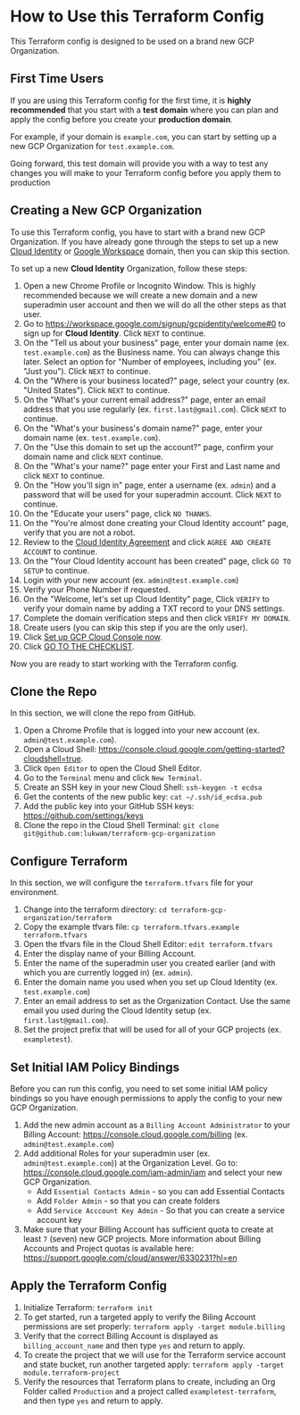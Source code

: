 # How to Use this Terraform Config

This Terraform config is designed to be used on a brand new GCP Organization.

## First Time Users

If you are using this Terraform config for the first time, it is **highly recommended** that you start with a **test domain** where you can plan and apply the config before you create your **production domain**.

For example, if your domain is `example.com`, you can start by setting up a new GCP Organization for `test.example.com`.

Going forward, this test domain will provide you with a way to test any changes you will make to your Terraform config before you apply them to production

## Creating a New GCP Organization

To use this Terraform config, you have to start with a brand new GCP Organization. If you have already gone through the steps to set up a new [Cloud Identity](https://cloud.google.com/identity/docs/setup) or [Google Workspace](https://workspace.google.com/) domain, then you can skip this section.

To set up a new **Cloud Identity** Organization, follow these steps:

1. Open a new Chrome Profile or Incognito Window. This is highly recommended because we will create a new domain and a new superadmin user account and then we will do all the other steps as that user.
1. Go to https://workspace.google.com/signup/gcpidentity/welcome#0 to sign up for **Cloud Identity**. Click `NEXT` to continue.
1. On the "Tell us about your business" page, enter your domain name (ex. `test.example.com`) as the Business name. You can always change this later. Select an option for "Number of employees, including you" (ex. "Just you"). Click `NEXT` to continue.
1. On the "Where is your business located?" page, select your country (ex. "United States"). Click `NEXT` to continue.
1. On the "What's your current email address?" page, enter an email address that you use regularly (ex. `first.last@gmail.com`). Click `NEXT` to continue.
1. On the "What's your business's domain name?" page, enter your domain name (ex. `test.example.com`).
1. On the "Use this domain to set up the account?" page, confirm your domain name and click `NEXT` continue.
1. On the "What's your name?" page enter your First and Last name and click `NEXT` to continue.
1. On the "How you'll sign in" page, enter a username (ex. `admin`) and a password that will be used for your superadmin account. Click `NEXT` to continue.
1. On the "Educate your users" page, click `NO THANKS`.
1. On the "You're almost done creating your Cloud Identity account" page, verify that you are not a robot.
1. Review to the [Cloud Identity Agreement](https://admin.google.com/terms/cloud_identity/1/2/en/na_terms.html) and click `AGREE AND CREATE ACCOUNT` to continue.
1. On the "Your Cloud Identity account has been created" page, click `GO TO SETUP` to continue.
1. Login with your new account (ex. `admin@test.example.com`)
1. Verify your Phone Number if requested.
1. On the "Welcome, let's set up Cloud Identity" page, Click `VERIFY` to verify your domain name by adding a TXT record to your DNS settings.
1. Complete the domain verification steps and then click `VERIFY MY DOMAIN`.
1. Create users (you can skip this step if you are the only user).
1. Click [Set up GCP Cloud Console now](https://console.cloud.google.com/iam-admin/cloudidentity?authuser=0).
1. Click [GO TO THE CHECKLIST](https://console.cloud.google.com/cloud-setup/overview?authuser=0).

Now you are ready to start working with the Terraform config.

## Clone the Repo

In this section, we will clone the repo from GitHub.

1. Open a Chrome Profile that is logged into your new account (ex. `admin@test.example.com`).
1. Open a Cloud Shell: https://console.cloud.google.com/getting-started?cloudshell=true.
1. Click `Open Editor` to open the Cloud Shell Editor.
1. Go to the `Terminal` menu and click `New Terminal`.
1. Create an SSH key in your new Cloud Shell: `ssh-keygen -t ecdsa`
1. Get the contents of the new public key: `cat ~/.ssh/id_ecdsa.pub`
1. Add the public key into your GitHub SSH keys: https://github.com/settings/keys
1. Clone the repo in the Cloud Shell Terminal: `git clone git@github.com:lukwam/terraform-gcp-organization`

## Configure Terraform

In this section, we will configure the `terraform.tfvars` file for your environment.

1. Change into the terraform directory: `cd terraform-gcp-organization/terraform`
1. Copy the example tfvars file: `cp terraform.tfvars.example terraform.tfvars`
1. Open the tfvars file in the Cloud Shell Editor: `edit terraform.tfvars`
1. Enter the display name of your Billing Account.
1. Enter the name of the superadmin user you created earlier (and with which you are currently logged in) (ex. `admin`).
1. Enter the domain name you used when you set up Cloud Identity (ex. `test.example.com`)
1. Enter an email address to set as the Organization Contact. Use the same email you used during the Cloud Identity setup (ex. `first.last@gmail.com`).
1. Set the project prefix that will be used for all of your GCP projects (ex. `exampletest`).

## Set Initial IAM Policy Bindings

Before you can run this config, you need to set some initial IAM policy bindings so you have enough permissions to apply the config to your new GCP Organization.

1. Add the new admin account as a `Billing Account Administrator` to your Billing Account: https://console.cloud.google.com/billing (ex. `admin@test.example.com`)
1. Add additional Roles for your superadmin user (ex. `admin@test.example.com`)) at the Organization Level. Go to: https://console.cloud.google.com/iam-admin/iam and select your new GCP Organization.
   * Add `Essential Contacts Admin` - so you can add Essential Contacts
   * Add `Folder Admin` - so that you can create folders
   * Add `Service Acccount Key Admin` - So that you can create a service account key
1. Make sure that your Billing Account has sufficient quota to create at least `7` (seven) new GCP projects. More information about Billing Accounts and Project quotas is available here: https://support.google.com/cloud/answer/6330231?hl=en

## Apply the Terraform Config

1. Initialize Terraform: `terraform init`
1. To get started, run a targeted apply to verify the Biling Account permissions are set properly: `terraform apply -target module.billing`
1. Verify that the correct Billing Account is displayed as `billing_account_name` and then type `yes` and return to apply.
1. To create the project that we will use for the Terraform service account and state bucket, run another targeted apply: `terraform apply -target module.terraform-project`
1. Verify the resources that Terraform plans to create, including an Org Folder called `Production` and a project called `exampletest-terraform`, and then type `yes` and return to apply.







